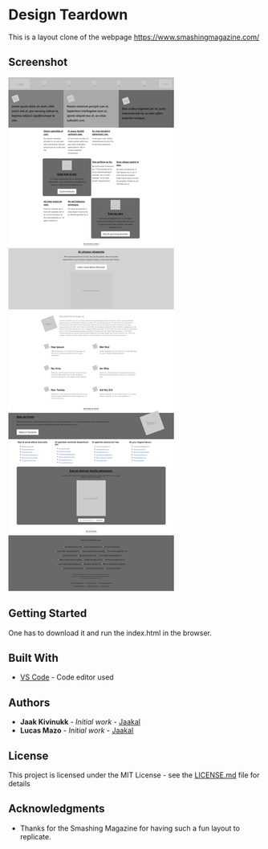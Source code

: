 # Design Teardown

This is a layout clone of the webpage https://www.smashingmagazine.com/

## Screenshot

![Screenshot of the webpage](https://github.com/Jaakal/design-teardown/blob/apple/screenshot.png)

## Getting Started

One has to download it and run the index.html in the browser.

## Built With

* [VS Code](https://code.visualstudio.com/) - Code editor used

## Authors

* **Jaak Kivinukk** - *Initial work* - [Jaakal](https://github.com/Jaakal)
* **Lucas Mazo** - *Initial work* - [Jaakal](https://github.com/lucasmazo32)

## License

This project is licensed under the MIT License - see the [LICENSE.md](LICENSE.md) file for details

## Acknowledgments

* Thanks for the Smashing Magazine for having such a fun layout to replicate.
